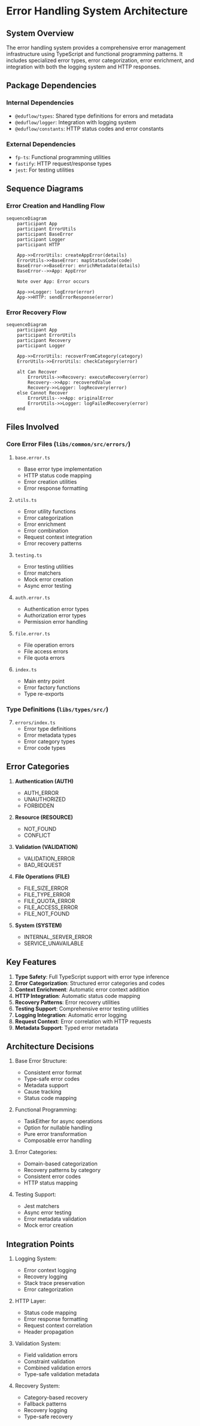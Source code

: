 # Error Handling System Architecture

## System Overview

The error handling system provides a comprehensive error management infrastructure using TypeScript and functional programming patterns. It includes specialized error types, error categorization, error enrichment, and integration with both the logging system and HTTP responses.

## Package Dependencies

### Internal Dependencies
- `@eduflow/types`: Shared type definitions for errors and metadata
- `@eduflow/logger`: Integration with logging system
- `@eduflow/constants`: HTTP status codes and error constants

### External Dependencies
- `fp-ts`: Functional programming utilities
- `fastify`: HTTP request/response types
- `jest`: For testing utilities

## Sequence Diagrams

### Error Creation and Handling Flow
```mermaid
sequenceDiagram
    participant App
    participant ErrorUtils
    participant BaseError
    participant Logger
    participant HTTP
    
    App->>ErrorUtils: createAppError(details)
    ErrorUtils->>BaseError: mapStatusCode(code)
    BaseError->>BaseError: enrichMetadata(details)
    BaseError-->>App: AppError
    
    Note over App: Error occurs
    
    App->>Logger: logError(error)
    App->>HTTP: sendErrorResponse(error)
```

### Error Recovery Flow
```mermaid
sequenceDiagram
    participant App
    participant ErrorUtils
    participant Recovery
    participant Logger
    
    App->>ErrorUtils: recoverFromCategory(category)
    ErrorUtils->>ErrorUtils: checkCategory(error)
    
    alt Can Recover
        ErrorUtils->>Recovery: executeRecovery(error)
        Recovery-->>App: recoveredValue
        Recovery->>Logger: logRecovery(error)
    else Cannot Recover
        ErrorUtils-->>App: originalError
        ErrorUtils->>Logger: logFailedRecovery(error)
    end
```

## Files Involved

### Core Error Files (`libs/common/src/errors/`)
1. `base.error.ts`
   - Base error type implementation
   - HTTP status code mapping
   - Error creation utilities
   - Error response formatting

2. `utils.ts`
   - Error utility functions
   - Error categorization
   - Error enrichment
   - Error combination
   - Request context integration
   - Error recovery patterns

3. `testing.ts`
   - Error testing utilities
   - Error matchers
   - Mock error creation
   - Async error testing

4. `auth.error.ts`
   - Authentication error types
   - Authorization error types
   - Permission error handling

5. `file.error.ts`
   - File operation errors
   - File access errors
   - File quota errors

6. `index.ts`
   - Main entry point
   - Error factory functions
   - Type re-exports

### Type Definitions (`libs/types/src/`)
7. `errors/index.ts`
   - Error type definitions
   - Error metadata types
   - Error category types
   - Error code types

## Error Categories

1. **Authentication (AUTH)**
   - AUTH_ERROR
   - UNAUTHORIZED
   - FORBIDDEN

2. **Resource (RESOURCE)**
   - NOT_FOUND
   - CONFLICT

3. **Validation (VALIDATION)**
   - VALIDATION_ERROR
   - BAD_REQUEST

4. **File Operations (FILE)**
   - FILE_SIZE_ERROR
   - FILE_TYPE_ERROR
   - FILE_QUOTA_ERROR
   - FILE_ACCESS_ERROR
   - FILE_NOT_FOUND

5. **System (SYSTEM)**
   - INTERNAL_SERVER_ERROR
   - SERVICE_UNAVAILABLE

## Key Features

1. **Type Safety**: Full TypeScript support with error type inference
2. **Error Categorization**: Structured error categories and codes
3. **Context Enrichment**: Automatic error context addition
4. **HTTP Integration**: Automatic status code mapping
5. **Recovery Patterns**: Error recovery utilities
6. **Testing Support**: Comprehensive error testing utilities
7. **Logging Integration**: Automatic error logging
8. **Request Context**: Error correlation with HTTP requests
9. **Metadata Support**: Typed error metadata

## Architecture Decisions

1. Base Error Structure:
   - Consistent error format
   - Type-safe error codes
   - Metadata support
   - Cause tracking
   - Status code mapping

2. Functional Programming:
   - TaskEither for async operations
   - Option for nullable handling
   - Pure error transformation
   - Composable error handling

3. Error Categories:
   - Domain-based categorization
   - Recovery patterns by category
   - Consistent error codes
   - HTTP status mapping

4. Testing Support:
   - Jest matchers
   - Async error testing
   - Error metadata validation
   - Mock error creation

## Integration Points

1. Logging System:
   - Error context logging
   - Recovery logging
   - Stack trace preservation
   - Error categorization

2. HTTP Layer:
   - Status code mapping
   - Error response formatting
   - Request context correlation
   - Header propagation

3. Validation System:
   - Field validation errors
   - Constraint validation
   - Combined validation errors
   - Type-safe validation metadata

4. Recovery System:
   - Category-based recovery
   - Fallback patterns
   - Recovery logging
   - Type-safe recovery 
